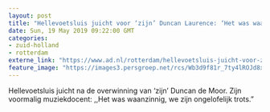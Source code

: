 ```yaml
---
layout: post
title: "Hellevoetsluis juicht voor ‘zijn’ Duncan Laurence: ‘Het was waanzinnig’"
date: Sun, 19 May 2019 09:22:00 GMT
categories: 
- zuid-holland 
- rotterdam 
externe_link: "https://www.ad.nl/rotterdam/hellevoetsluis-juicht-voor-zijn-duncan-laurence-het-was-waanzinnig~a0313e57/"
feature_image: "https://images3.persgroep.net/rcs/Wb3d9f81r_7ty4lROJd8xkcrl3Q/diocontent/148730346/_fitwidth/400/?appId=21791a8992982cd8da851550a453bd7f&quality=0.7"
---
```


Hellevoetsluis juicht na de overwinning van ‘zijn’ Duncan de Moor. Zijn voormalig muziekdocent: ,,Het was waanzinnig, we zijn ongelofelijk trots.”

